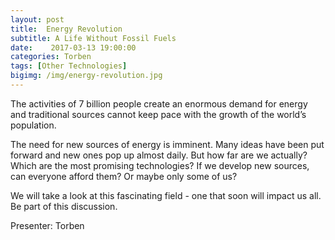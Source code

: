 ```yaml
---
layout: post
title:  Energy Revolution
subtitle: A Life Without Fossil Fuels
date:    2017-03-13 19:00:00
categories: Torben
tags: [Other Technologies]
bigimg: /img/energy-revolution.jpg
---
```


The activities of 7 billion people create an enormous demand for energy and traditional sources cannot keep pace with the growth of the world’s population. 

The need for new sources of energy is imminent. Many ideas have been put forward and new ones pop up almost daily.	But how far are we actually? Which are the most promising technologies? If we develop new sources, can everyone afford them? Or maybe only some of us?

We will take a look at this fascinating field - one that soon will impact us all.
Be part of this discussion.

Presenter: Torben

